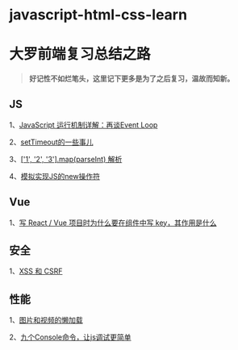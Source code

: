 # javascript-html-css-learn

# 大罗前端复习总结之路
> #### 好记性不如烂笔头，这里记下更多是为了之后复习，温故而知新。

## JS
1、[JavaScript 运行机制详解：再谈Event Loop](https://github.com/Luoyangs/javascript-html-css-learn/blob/master/javascript/JavaScript%20%E8%BF%90%E8%A1%8C%E6%9C%BA%E5%88%B6%E8%AF%A6%E8%A7%A3%EF%BC%9A%E5%86%8D%E8%B0%88Event%20Loop.md)

2、[setTimeout的一些事儿](https://github.com/Luoyangs/javascript-html-css-learn/blob/master/javascript/setTimeout%E7%9A%84%E4%B8%80%E4%BA%9B%E4%BA%8B%E5%84%BF.md)

3、[['1', '2', '3'].map(parseInt) 解析](https://github.com/Luoyangs/javascript-html-css-learn/blob/master/javascript/%5B'1'%2C%20'2'%2C%20'3'%5D.map(parseInt)%20%E8%A7%A3%E6%9E%90.md)

4、[模拟实现JS的new操作符]()


## Vue
1、[写 React / Vue 项目时为什么要在组件中写 key，其作用是什么](https://github.com/Luoyangs/javascript-html-css-learn/blob/master/vue/Vue%20%E9%A1%B9%E7%9B%AE%E6%97%B6%E4%B8%BA%E4%BB%80%E4%B9%88%E8%A6%81%E5%9C%A8%E7%BB%84%E4%BB%B6%E4%B8%AD%E5%86%99%20key%EF%BC%8C%E5%85%B6%E4%BD%9C%E7%94%A8%E6%98%AF%E4%BB%80%E4%B9%88.md)


## 安全
1、[XSS 和 CSRF]()


## 性能
1、[图片和视频的懒加载]()

2、[九个Console命令，让js调试更简单]()